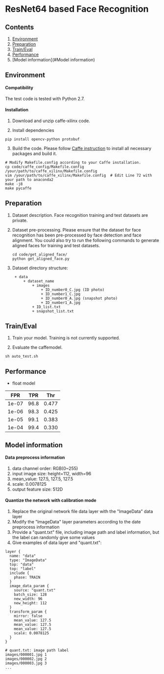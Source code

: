 # ResNet64 based Face Recognition

## Contents

1. [Environment](#Environment)
2. [Preparation](#Preparation)
3. [Train/Eval](#Train/Eval)
4. [Performance](#Performance)
5. [Model information](#Model information)

## Environment

#### Compatibility 

The test code is tested with Python 2.7.

#### Installation

1. Download and unzip caffe-xilinx code.

2. Install dependencies
```shell
pip install opencv-python protobuf
```

3. Build the code. Please follow [Caffe instruction](http://caffe.berkeleyvision.org/installation.html) to install all necessary packages and build it.
  ```shell
  # Modify Makefile.config according to your Caffe installation.
  cp code/caffe_config/Makefile.config /your/path/to/caffe_xilinx/Makefile.config 
  vim /your/path/to/caffe_xilinx/Makefile.config  # Edit Line 72 with your path to anaconda2
  make -j8
  make pycaffe
  ```

## Preparation

1. Dataset description.
   Face recognition training and test datasets are private.

2. Dataset pre-processing.
   Please ensure that the dataset for face recognition has been pre-processed by face detection and face alignment.
   You could also try to run the following commands to generate aligned faces for training and test datasets.
   ```shell
   cd code/get_aligned_face/
   python get_aligned_face.py
   ```

3. Dataset directory structure:
   ```
    + data
        + dataset_name
            + images
                + ID_number0_C.jpg (ID photo)
                + ID_number1_C.jpg
                + ID_number0_A.jpg (snapshot photo)
                + ID_number1_A.jpg
            + ID_list.txt
            + snapshot_list.txt
   ```

## Train/Eval

1. Train your model. Training is not currently supported.
  
2. Evaluate the caffemodel.
```shell
sh auto_test.sh
```

## Performance

* float model

FPR | TPR | Thr
-- | -- | --
1e-07  |  96.8  |  0.477
1e-06  |  98.3  |  0.425
1e-05  |  99.1  |  0.383
1e-04  |  99.4  |  0.330

  
## Model information

#### Data preprocess information

1. data channel order: RGB(0~255)
2. input image size: height=112, width=96
3. mean_value: 127.5, 127.5, 127.5
4. scale: 0.0078125
5. output feature size: 512D


#### Quantize the network with calibration mode

1. Replace the original network file data layer with the "ImageData" data layer
2. Modify the "ImageData" layer parameters according to the date preprocess information
3. Provide a "quant.txt" file, including image path and label information, but the label can randomly give some values
4. Give examples of data layer and "quant.txt":

```shell
layer {
  name: "data"
  type: "ImageData"
  top: "data"
  top: "label"
  include {
    phase: TRAIN
  }
  image_data_param {
    source: "quant.txt"
    batch_size: 128
    new_width: 96
    new_height: 112
  }
  transform_param {
    mirror: false
    mean_value: 127.5
    mean_value: 127.5
    mean_value: 127.5
    scale: 0.0078125
  }
}
```

```
# quant.txt: image path label
images/000001.jpg 1
images/000002.jpg 2
images/000003.jpg 3
...
```


